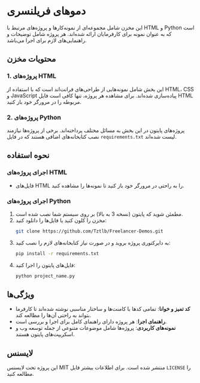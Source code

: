 
# دموهای فریلنسری

این مخزن شامل مجموعه‌ای از نمونه‌کارها و پروژه‌های مرتبط با HTML و Python است که به عنوان نمونه برای کارفرمایان ارائه شده‌اند. هر پروژه شامل توضیحات و راهنمایی‌های لازم برای اجرا می‌باشد.

## محتویات مخزن

### 1. **پروژه‌های HTML**
این بخش شامل نمونه‌هایی از طراحی‌های فرانت‌اند است که با استفاده از HTML، CSS و JavaScript پیاده‌سازی شده‌اند. برای مشاهده هر پروژه، تنها کافی است فایل HTML مربوطه را در مرورگر خود باز کنید.

### 2. **پروژه‌های Python**
پروژه‌های پایتون در این بخش به مسائل مختلف پرداخته‌اند. برخی از پروژه‌ها نیازمند نصب کتابخانه‌های اضافی هستند که در فایل `requirements.txt` لیست شده‌اند.

## نحوه استفاده

### اجرای پروژه‌های HTML
- فایل‌های HTML را به راحتی در مرورگر خود باز کنید تا نمونه‌ها را مشاهده کنید.

### اجرای پروژه‌های Python
1. مطمئن شوید که پایتون (نسخه 3 به بالا) بر روی سیستم شما نصب شده است.
2. مخزن را کلون کنید یا فایل‌ها را دانلود کنید:
   ```bash
   git clone https://github.com/Tztlb/Freelancer-Demos.git
   ```
3. به دایرکتوری پروژه بروید و در صورت نیاز کتابخانه‌های لازم را نصب کنید:
   ```bash
   pip install -r requirements.txt
   ```
4. فایل‌های پایتون را اجرا کنید:
   ```bash
   python project_name.py
   ```

## ویژگی‌ها

- **کد تمیز و خوانا**: تمامی کدها با کامنت‌ها و ساختار مناسبی نوشته شده‌اند تا کارفرما بتواند به راحتی آن‌ها را مطالعه کند.
- **راهنمای اجرا**: هر پروژه دارای راهنمای کامل برای اجرا و بررسی است.
- **نمونه‌های کاربردی**: پروژه‌ها شامل موضوعات متنوعی از جمله توسعه وب و اسکریپت‌های پایتون هستند.

## لایسنس
این پروژه تحت لایسنس MIT منتشر شده است. برای اطلاعات بیشتر فایل `LICENSE` را مطالعه کنید.
